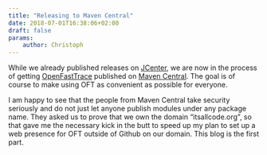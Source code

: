 ```yaml
---
title: "Releasing to Maven Central"
date: 2018-07-01T16:38:06+02:00
draft: false
params:
    author: Christoph
---
```


While we already published releases on [JCenter](https://bintray.com/bintray/jcenter), we are now in the process of getting [OpenFastTrace](https://github.com/itsallcode/openfasttrace) published on [Maven Central](https://search.maven.org/). The goal is of course to make using OFT as convenient as possible for everyone.

I am happy to see that the people from Maven Central take security seriously and do not just let anyone publish modules under any package name. They asked us to prove that we own the domain “itsallcode.org”, so that gave me the necessary kick in the butt to speed up my plan to set up a web presence for OFT outside of Github on our domain. This blog is the first part.